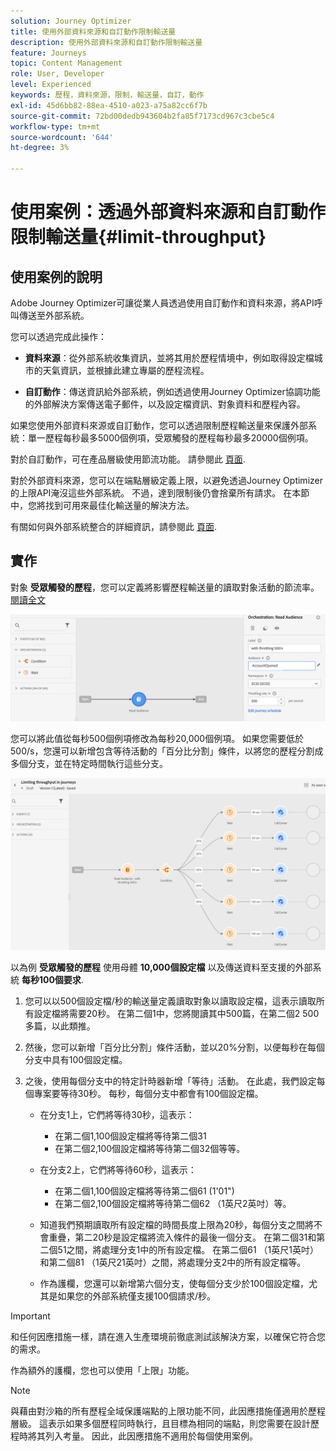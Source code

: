 ```yaml
---
solution: Journey Optimizer
title: 使用外部資料來源和自訂動作限制輸送量
description: 使用外部資料來源和自訂動作限制輸送量
feature: Journeys
topic: Content Management
role: User, Developer
level: Experienced
keywords: 歷程，資料來源，限制，輸送量，自訂，動作
exl-id: 45d6bb82-88ea-4510-a023-a75a82cc6f7b
source-git-commit: 72bd00dedb943604b2fa85f7173cd967c3cbe5c4
workflow-type: tm+mt
source-wordcount: '644'
ht-degree: 3%

---
```


# 使用案例：透過外部資料來源和自訂動作限制輸送量{#limit-throughput}

## 使用案例的說明

Adobe Journey Optimizer可讓從業人員透過使用自訂動作和資料來源，將API呼叫傳送至外部系統。

您可以透過完成此操作：

* **資料來源**：從外部系統收集資訊，並將其用於歷程情境中，例如取得設定檔城市的天氣資訊，並根據此建立專屬的歷程流程。

* **自訂動作**：傳送資訊給外部系統，例如透過使用Journey Optimizer協調功能的外部解決方案傳送電子郵件，以及設定檔資訊、對象資料和歷程內容。

如果您使用外部資料來源或自訂動作，您可以透過限制歷程輸送量來保護外部系統：單一歷程每秒最多5000個例項，受眾觸發的歷程每秒最多20000個例項。

對於自訂動作，可在產品層級使用節流功能。 請參閱此 [頁面](../configuration/external-systems.md#capping).

對於外部資料來源，您可以在端點層級定義上限，以避免透過Journey Optimizer的上限API淹沒這些外部系統。 不過，達到限制後仍會捨棄所有請求。 在本節中，您將找到可用來最佳化輸送量的解決方法。

有關如何與外部系統整合的詳細資訊，請參閱此 [頁面](../configuration/external-systems.md).

## 實作

對象 **受眾觸發的歷程**，您可以定義將影響歷程輸送量的讀取對象活動的節流率。  [閱讀全文](../building-journeys/read-audience.md)

![](assets/limit-throughput-1.png)

您可以將此值從每秒500個例項修改為每秒20,000個例項。 如果您需要低於500/s，您還可以新增包含等待活動的「百分比分割」條件，以將您的歷程分割成多個分支，並在特定時間執行這些分支。

![](assets/limit-throughput-2.png)

以為例 **受眾觸發的歷程** 使用母體 **10,000個設定檔** 以及傳送資料至支援的外部系統 **每秒100個要求**.

1. 您可以以500個設定檔/秒的輸送量定義讀取對象以讀取設定檔，這表示讀取所有設定檔將需要20秒。 在第二個1中，您將閱讀其中500篇，在第二個2 500多篇，以此類推。

1. 然後，您可以新增「百分比分割」條件活動，並以20%分割，以便每秒在每個分支中具有100個設定檔。

1. 之後，使用每個分支中的特定計時器新增「等待」活動。 在此處，我們設定每個專案要等待30秒。 每秒，每個分支中都會有100個設定檔。

   * 在分支1上，它們將等待30秒，這表示：
      * 在第二個1,100個設定檔將等待第二個31
      * 在第二個2,100個設定檔將等待第二個32個等等。

   * 在分支2上，它們將等待60秒，這表示：
      * 在第二個1,100個設定檔將等待第二個61 (1&#39;01&quot;)
      * 在第二個2,100個設定檔將等待第二個62 （1英尺2英吋）等。

   * 知道我們預期讀取所有設定檔的時間長度上限為20秒，每個分支之間將不會重疊，第二20秒是設定檔將流入條件的最後一個分支。 在第二個31和第二個51之間，將處理分支1中的所有設定檔。 在第二個61 （1英尺1英吋）和第二個81 （1英尺21英吋）之間，將處理分支2中的所有設定檔等。

   * 作為護欄，您還可以新增第六個分支，使每個分支少於100個設定檔，尤其是如果您的外部系統僅支援100個請求/秒。

>[!IMPORTANT]
>
>和任何因應措施一樣，請在進入生產環境前徹底測試該解決方案，以確保它符合您的需求。

作為額外的護欄，您也可以使用「上限」功能。

>[!NOTE]
>
>與藉由對沙箱的所有歷程全域保護端點的上限功能不同，此因應措施僅適用於歷程層級。 這表示如果多個歷程同時執行，且目標為相同的端點，則您需要在設計歷程時將其列入考量。 因此，此因應措施不適用於每個使用案例。
